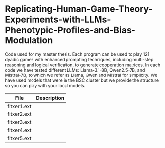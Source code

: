# Replicating-Human-Game-Theory-Experiments-with-LLMs-Phenotypic-Profiles-and-Bias-Modulation
Code used for my master thesis.
Each program can be used to play 121 dyadic games with enhanced prompting techniques, including multi-step reasoning and logical verification, to generate cooperation matrices. 
In each code we have tested different LLMs: Llama-3.1-8B, Qwen2.5-7B, and Mistral-7B, to which we refer as Llama, Qwen and Mistral for simplicity.
We have used models that were in the BSC cluster but we provide the structure so you can play with your local models.

| File        | Description |
|---------------|---------------------|
| fitxer1.ext   |                     |
| fitxer2.ext   |                     |
| fitxer3.ext   |                     |
| fitxer4.ext   |                     |
| fitxer5.ext   |                     |
